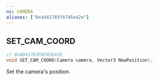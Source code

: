 ```yaml
---
ns: CAMERA
aliases: ["0x4d41783fb745e42e"]
---
```

## SET_CAM_COORD

```c
// 0x4D41783FB745E42E
void SET_CAM_COORD(Camera camera, Vector3 NewPosition);
```

Set the camera's position.

